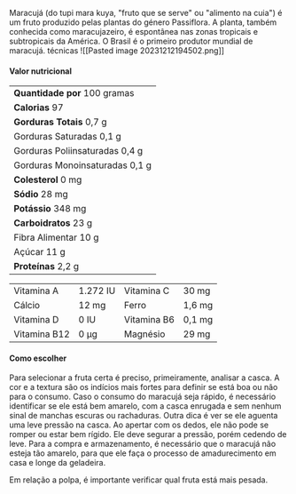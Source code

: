 Maracujá (do tupi mara kuya, "fruto que se serve" ou "alimento na cuia") é um fruto produzido pelas plantas do género Passiflora. A planta, também conhecida como maracujazeiro, é espontânea nas zonas tropicais e subtropicais da América. O Brasil é o primeiro produtor mundial de maracujá.
técnicas 
![[Pasted image 20231212194502.png]]
#### Valor nutricional 
| |
|---|
|**Quantidade por** 100 gramas|
|**Calorias** 97|
|**Gorduras Totais** 0,7 g|
|Gorduras Saturadas 0,1 g|
|Gorduras Poliinsaturadas 0,4 g|
|Gorduras Monoinsaturadas 0,1 g|
|**Colesterol** 0 mg|
|**Sódio** 28 mg|
|**Potássio** 348 mg|
|**Carboidratos** 23 g|
|Fibra Alimentar 10 g|
|Açúcar 11 g|
|**Proteínas** 2,2 g|

|   |   |   |   |
|---|---|---|---|
|Vitamina A|1.272 IU|Vitamina C|30 mg|
|Cálcio|12 mg|Ferro|1,6 mg|
|Vitamina D|0 IU|Vitamina B6|0,1 mg|
|Vitamina B12|0 µg|Magnésio|29 mg|a nas zonas tropicais e subtropicais da América.

#### Como escolher

Para selecionar a fruta certa é preciso, primeiramente, analisar a casca. A cor e a textura são os indícios mais fortes para definir se está boa ou não para o consumo. Caso o consumo do maracujá seja rápido, é necessário identificar se ele está bem amarelo, com a casca enrugada e sem nenhum sinal de manchas escuras ou rachaduras. Outra dica é ver se ele aguenta uma leve pressão na casca. Ao apertar com os dedos, ele não pode se romper ou estar bem rígido. Ele deve segurar a pressão, porém cedendo de leve. Para a compra e armazenamento, é necessário que o maracujá não esteja tão amarelo, para que ele faça o processo de amadurecimento em casa e longe da geladeira.

Em relação a polpa, é importante verificar qual fruta está mais pesada.